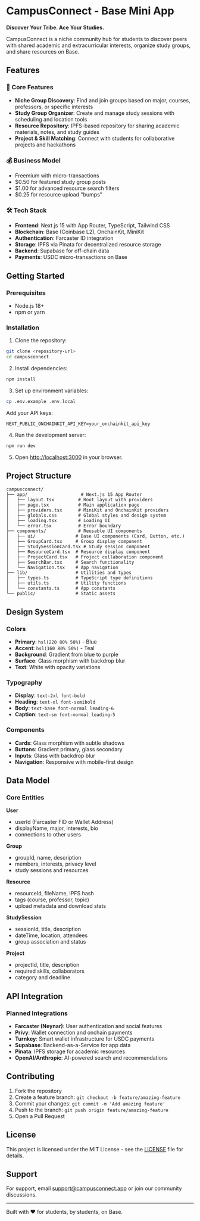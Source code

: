 # CampusConnect - Base Mini App

**Discover Your Tribe. Ace Your Studies.**

CampusConnect is a niche community hub for students to discover peers with shared academic and extracurricular interests, organize study groups, and share resources on Base.

## Features

### 🎯 Core Features
- **Niche Group Discovery**: Find and join groups based on major, courses, professors, or specific interests
- **Study Group Organizer**: Create and manage study sessions with scheduling and location tools
- **Resource Repository**: IPFS-based repository for sharing academic materials, notes, and study guides
- **Project & Skill Matching**: Connect with students for collaborative projects and hackathons

### 💰 Business Model
- Freemium with micro-transactions
- $0.50 for featured study group posts
- $1.00 for advanced resource search filters
- $0.25 for resource upload "bumps"

### 🛠 Tech Stack
- **Frontend**: Next.js 15 with App Router, TypeScript, Tailwind CSS
- **Blockchain**: Base (Coinbase L2), OnchainKit, MiniKit
- **Authentication**: Farcaster ID integration
- **Storage**: IPFS via Pinata for decentralized resource storage
- **Backend**: Supabase for off-chain data
- **Payments**: USDC micro-transactions on Base

## Getting Started

### Prerequisites
- Node.js 18+ 
- npm or yarn

### Installation

1. Clone the repository:
```bash
git clone <repository-url>
cd campusconnect
```

2. Install dependencies:
```bash
npm install
```

3. Set up environment variables:
```bash
cp .env.example .env.local
```

Add your API keys:
```env
NEXT_PUBLIC_ONCHAINKIT_API_KEY=your_onchainkit_api_key
```

4. Run the development server:
```bash
npm run dev
```

5. Open [http://localhost:3000](http://localhost:3000) in your browser.

## Project Structure

```
campusconnect/
├── app/                    # Next.js 15 App Router
│   ├── layout.tsx         # Root layout with providers
│   ├── page.tsx           # Main application page
│   ├── providers.tsx      # MiniKit and OnchainKit providers
│   ├── globals.css        # Global styles and design system
│   ├── loading.tsx        # Loading UI
│   └── error.tsx          # Error boundary
├── components/            # Reusable UI components
│   ├── ui/               # Base UI components (Card, Button, etc.)
│   ├── GroupCard.tsx     # Group display component
│   ├── StudySessionCard.tsx # Study session component
│   ├── ResourceCard.tsx  # Resource display component
│   ├── ProjectCard.tsx   # Project collaboration component
│   ├── SearchBar.tsx     # Search functionality
│   └── Navigation.tsx    # App navigation
├── lib/                  # Utilities and types
│   ├── types.ts          # TypeScript type definitions
│   ├── utils.ts          # Utility functions
│   └── constants.ts      # App constants
└── public/               # Static assets
```

## Design System

### Colors
- **Primary**: `hsl(220 80% 50%)` - Blue
- **Accent**: `hsl(160 80% 50%)` - Teal
- **Background**: Gradient from blue to purple
- **Surface**: Glass morphism with backdrop blur
- **Text**: White with opacity variations

### Typography
- **Display**: `text-2xl font-bold`
- **Heading**: `text-xl font-semibold`
- **Body**: `text-base font-normal leading-6`
- **Caption**: `text-sm font-normal leading-5`

### Components
- **Cards**: Glass morphism with subtle shadows
- **Buttons**: Gradient primary, glass secondary
- **Inputs**: Glass with backdrop blur
- **Navigation**: Responsive with mobile-first design

## Data Model

### Core Entities

**User**
- userId (Farcaster FID or Wallet Address)
- displayName, major, interests, bio
- connections to other users

**Group**
- groupId, name, description
- members, interests, privacy level
- study sessions and resources

**Resource**
- resourceId, fileName, IPFS hash
- tags (course, professor, topic)
- upload metadata and download stats

**StudySession**
- sessionId, title, description
- dateTime, location, attendees
- group association and status

**Project**
- projectId, title, description
- required skills, collaborators
- category and deadline

## API Integration

### Planned Integrations
- **Farcaster (Neynar)**: User authentication and social features
- **Privy**: Wallet connection and onchain payments
- **Turnkey**: Smart wallet infrastructure for USDC payments
- **Supabase**: Backend-as-a-Service for app data
- **Pinata**: IPFS storage for academic resources
- **OpenAI/Anthropic**: AI-powered search and recommendations

## Contributing

1. Fork the repository
2. Create a feature branch: `git checkout -b feature/amazing-feature`
3. Commit your changes: `git commit -m 'Add amazing feature'`
4. Push to the branch: `git push origin feature/amazing-feature`
5. Open a Pull Request

## License

This project is licensed under the MIT License - see the [LICENSE](LICENSE) file for details.

## Support

For support, email support@campusconnect.app or join our community discussions.

---

Built with ❤️ for students, by students, on Base.

